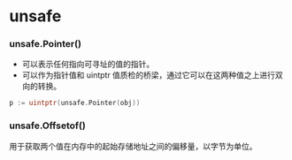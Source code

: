# unsafe



### unsafe.Pointer()
* 可以表示任何指向可寻址的值的指针。
* 可以作为指针值和 uintptr 值质检的桥梁，通过它可以在这两种值之上进行双向的转换。
```go
p := uintptr(unsafe.Pointer(obj))
```


### unsafe.Offsetof()
用于获取两个值在内存中的起始存储地址之间的偏移量，以字节为单位。

















